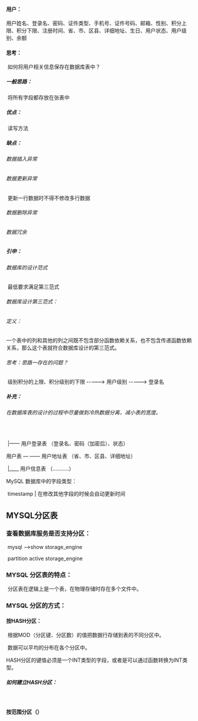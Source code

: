 #### 用户：

​		用户姓名、登录名、密码、证件类型、手机号、证件号码、邮箱、性别、积分上限、积分下限、注册时间、省、市、区县、详细地址、生日、用户状态、用户级别、余额

#### 思考：

​		如何将用户相关信息保存在数据库表中？

##### 		一般思路：

​			将所有字段都存放在张表中

##### 				优点：

​					读写方法

##### 				缺点：

###### 					数据插入异常

###### 					数据更新异常

​						更新一行数据时不得不修改多行数据

###### 					数据删除异常

###### 					数据冗余

##### 	引申：

###### 		数据库的设计范式

​			最低要求满足第三范式

###### 			数据库设计第三范式：

###### 				定义：

​		一个表中的列和其他的列之间既不包含部分函数依赖关系，也不包含传递函数依赖关系，那么这个表就符合数据库设计的第三范式。

###### 		思考：思路一存在的问题？

​		级别积分的上限、积分级别的下限 -----> 用户级别  -----> 登录名

##### 补充：

###### 	在数据库表的设计的过程中尽量做到冷热数据分离，减小表的宽度。

​                 

​                 |——	用户登录表	（登录名、密码（加密后）、状态）

用户表 — —— 	 用户地址表    （省、市、区县、详细地址）

​                 |____ 	用户信息表	（...........）



MySQL 数据库中的字段类型：

​	timestamp  | 在修改其他字段的时候会自动更新时间

###### 			

## MYSQL分区表

### 查看数据库服务是否支持分区：

​	mysql -->show storage_engine

​	partition active storage_engine

### MYSQL 分区表的特点：

​	分区表在逻辑上是一个表，在物理存储时存在多个文件中。

### MYSQL 分区的方式：

#### 	按HASH分区：

​		根据MOD（分区键、分区数）的值把数据行存储到表的不同分区中。

​		数据可以平均的分布在各个分区中。

​		HASH分区的键值必须是一个INT类型的字段，或者是可以通过函数转换为INT类型。

##### 		如何建立HASH分区：

​			

#### 	按范围分区（）

​	